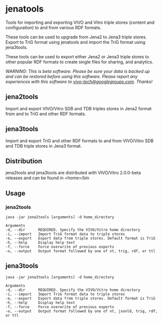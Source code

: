 # jenatools
Tools for importing and exporting VIVO and Vitro triple stores (content and configuration) to and from various RDF formats.

These tools can be used to upgrade from Jena2 to Jena3 triple stores.  Export to TriG format using
jenatools and import the TriG format using jena3tools.

These tools can be used to export either Jena2 or Jena3 triple stores to other popular RDF formats
to create single files for sharing, and analytics.

*WARNING: This is beta software.  Please be sure your data is backed up and can be restored before using this software.
Please report any experiences with this software
to [vivo-tech@googlegroups.com](mailto:vivo-tech@googlegroups.com).  Thanks!*

## jena2tools

Import and export VIVO/Vitro SDB and TDB triples stores in Jena2 format from and to TriG and 
other RDF formats.

## jena3tools

Import and export TriG and other RDF formats to and from VIVO/Vitro SDB and TDB triple stores in 
Jena3 format.

## Distribution

jena2tools and jena3tools are distributed with VIVO/Vitro 2.0.0-beta releases and can be 
found in \<home\>/bin

## Usage

### jena2tools

    java -jar jena2tools [arguments] -d home_directory
    
    Arguments
    -d, --dir      REQUIRED. Specify the VIVO/Vitro home directory
    -i, --import   Import TriG format data to triple stores
    -e, --export   Export data from triple stores. Default format is TriG
    -h, --help     Display help text
    -f, --force    Force overwrite of previous exports
    -o, --output   Output format followed by one of nt, trig, rdf, or ttl
    
## jena3tools

    java -jar jena3tools [arguments] -d home_directory
        
    Arguments
    -d, --dir      REQUIRED. Specify the VIVO/Vitro home directory
    -i, --import   Import TriG format data to triple stores
    -e, --export   Export data from triple stores. Default format is TriG
    -h, --help     Display help text
    -f, --force    Force overwrite of previous exports
    -o, --output   Output format followed by one of nt, jsonld, trig, rdf, or ttl


